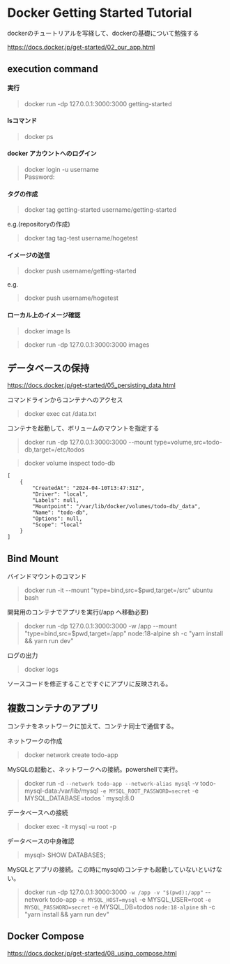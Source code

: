 # Docker Getting Started Tutorial

dockerのチュートリアルを写経して、dockerの基礎について勉強する

https://docs.docker.jp/get-started/02_our_app.html

## execution command

#### 実行
> docker run -dp 127.0.0.1:3000:3000 getting-started

#### lsコマンド
> docker ps

#### docker アカウントへのログイン
> docker login -u username  
> Password:

#### タグの作成
> docker tag getting-started username/getting-started

e.g.(repositoryの作成)  
> docker tag tag-test username/hogetest

#### イメージの送信
> docker push username/getting-started

e.g.  
> docker push username/hogetest

#### ローカル上のイメージ確認
> docker image ls

> docker run -dp 127.0.0.1:3000:3000 images

## データベースの保持

https://docs.docker.jp/get-started/05_persisting_data.html

コマンドラインからコンテナへのアクセス
> docker exec <container-id> cat /data.txt

コンテナを起動して、ボリュームのマウントを指定する
> docker run -dp 127.0.0.1:3000:3000 --mount type=volume,src=todo-db,target=/etc/todos <image-name>


> docker volume inspect todo-db
```
[
    {
        "CreatedAt": "2024-04-10T13:47:31Z",
        "Driver": "local",
        "Labels": null,
        "Mountpoint": "/var/lib/docker/volumes/todo-db/_data",
        "Name": "todo-db",
        "Options": null,
        "Scope": "local"
    }
]
```

## Bind Mount
バインドマウントのコマンド
> docker run -it --mount "type=bind,src=$pwd,target=/src" ubuntu bash

開発用のコンテナでアプリを実行(/app へ移動必要)
> docker run -dp 127.0.0.1:3000:3000 -w /app --mount "type=bind,src=$pwd,target=/app" node:18-alpine sh -c "yarn install && yarn run dev"

ログの出力
> docker logs <container-id>

ソースコードを修正することですぐにアプリに反映される。

## 複数コンテナのアプリ

コンテナをネットワークに加えて、コンテナ同士で通信する。

ネットワークの作成
> docker network create todo-app

MySQLの起動と、ネットワークへの接続。powershellで実行。
> docker run -d `
     --network todo-app --network-alias mysql `
     -v todo-mysql-data:/var/lib/mysql `
     -e MYSQL_ROOT_PASSWORD=secret `
     -e MYSQL_DATABASE=todos `
     mysql:8.0

データベースへの接続
> docker exec -it <mysql-container-id> mysql -u root -p

データベースの中身確認
> mysql> SHOW DATABASES;

MySQLとアプリの接続。この時にmysqlのコンテナも起動していないといけない。
> docker run -dp 127.0.0.1:3000:3000 `
   -w /app -v "$(pwd):/app" `
   --network todo-app `
   -e MYSQL_HOST=mysql `
   -e MYSQL_USER=root `
   -e MYSQL_PASSWORD=secret `
   -e MYSQL_DB=todos `
   node:18-alpine `
   sh -c "yarn install && yarn run dev"

## Docker Compose
https://docs.docker.jp/get-started/08_using_compose.html